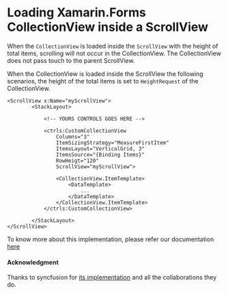 # Loading Xamarin.Forms CollectionView inside a ScrollView

When the `CollectionView` is loaded inside the `ScrollView` with the height of total items, scrolling will not occur in the CollectionView. The CollectionView does not pass touch to the parent ScrollView.

When the CollectionView is loaded inside the ScrollView the following scenarios, the height of the total items is set to `HeightRequest` of the CollectionView.

```
<ScrollView x:Name="myScrollView">
        <StackLayout>

            <!-- YOURS CONTROLS GOES HERE -->

            <ctrls:CustomCollectionView
                Columns="3"
                ItemSizingStrategy="MeasureFirstItem"
                ItemsLayout="VerticalGrid, 3"
                ItemsSource="{Binding Items}"
                RowHeigt="120"
                ScrollView="myScrollView">

                <CollectionView.ItemTemplate>
                    <DataTemplate>
                        ...
                    </DataTemplate>
                </CollectionView.ItemTemplate>
            </ctrls:CustomCollectionView>

        </StackLayout>
</ScrollView>
```
To know more about this implementation, please refer our documentation [here](https://luismts.com)

#### Acknowledgment

Thanks to syncfusion for [its implementation](https://github.com/SyncfusionExamples/xamarin.forms-listview-inside-scrollview/) and all the collaborations they do.
